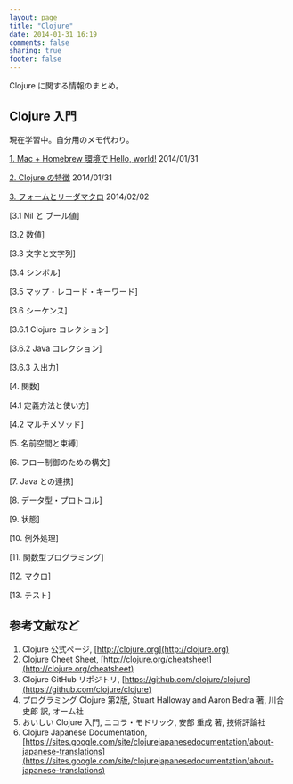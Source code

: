 ```yaml
---
layout: page
title: "Clojure"
date: 2014-01-31 16:19
comments: false
sharing: true
footer: false
---
```

Clojure に関する情報のまとめ。

## Clojure 入門
現在学習中。自分用のメモ代わり。

[1. Mac + Homebrew 環境で Hello, world!](/clojure/01-mac-homebrew-hello) 2014/01/31

[2. Clojure の特徴](/clojure/02-characteristic) 2014/01/31

[3. フォームとリーダマクロ](/clojure/03-form) 2014/02/02

[3.1 Nil と ブール値]

[3.2 数値]

[3.3 文字と文字列]

[3.4 シンボル]

[3.5 マップ・レコード・キーワード]

[3.6 シーケンス]

[3.6.1 Clojure コレクション]

[3.6.2 Java コレクション]

[3.6.3 入出力]

[4. 関数]

[4.1 定義方法と使い方]

[4.2 マルチメソッド]

[5. 名前空間と束縛]

[6. フロー制御のための構文]

[7. Java との連携]

[8. データ型・プロトコル]

[9. 状態]

[10. 例外処理]

[11. 関数型プログラミング]

[12. マクロ]

[13. テスト]

## 参考文献など
1. Clojure 公式ページ, [http://clojure.org](http://clojure.org)
2. Clojure Cheet Sheet, [http://clojure.org/cheatsheet](http://clojure.org/cheatsheet)
3. Clojure GitHub リポジトリ, [https://github.com/clojure/clojure](https://github.com/clojure/clojure)
4. プログラミング Clojure 第2版, Stuart Halloway and Aaron Bedra 著, 川合 史郎 訳, オーム社
5. おいしい Clojure 入門, ニコラ・モドリック, 安部 重成 著, 技術評論社
6. Clojure Japanese Documentation, [https://sites.google.com/site/clojurejapanesedocumentation/about-japanese-translations](https://sites.google.com/site/clojurejapanesedocumentation/about-japanese-translations)
